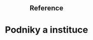<header class="page-header page-header--centered">
    <h2 class="page-header__subtitle">Reference</h2>
    <h1 class="page-header__title">Podniky a instituce</h1>
</header>

<section class="section section--wide section--centered">
  <div class="references-row">
    <Reference
      name="Škoda auto"
      imageUrl="/img/reference/skodaauto.png"
      :isLarge="true"
    />
    <Reference
      name="policie české republiky"
      imageUrl="/img/reference/policiecr.png"
      :isLarge="true"
    />
  </div>
  <div class="references-row">
    <Reference
      name="ČEZ"
      imageUrl="/img/reference/cez.png"
      :isLarge="true"
    />
    <Reference
      name="vězeňská služba čr"
      imageUrl="/img/reference/vezenskasluzba.png"
      :isLarge="true"
    />
  </div>
  <div class="references-row">
    <Reference
      name="institut klinické 
a experimentální medicíny"
      imageUrl="/img/reference/ikem.png"
      :isLarge="true"
    />
    <Reference
      name="národní muzeum"
      imageUrl="/img/reference/narodnimuzeum.png"
      :isLarge="true"
    />
  </div>
  <div class="references-row">
    <Reference
      name="22. zakladna vrtulnikoveho letectva 
Náměšť nad Oslavou"
      imageUrl="/img/reference/vrtulnikoveletectvo.png"
      :isLarge="true"
    />
    <Reference
      name="Gymnazium Jana Blahoslava 
a Strední pedagogická škola Přerov"
      imageUrl="/img/reference/gymnaziumjanablahoslava.png"
      :isLarge="true"
    />
  </div>
</section>

<AboutUsSection/>

<BlogPreviewSection/>

<Contact/>